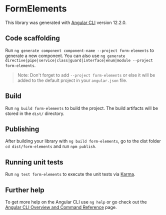 # FormElements

This library was generated with [Angular CLI](https://github.com/angular/angular-cli) version 12.2.0.

## Code scaffolding

Run `ng generate component component-name --project form-elements` to generate a new component. You can also use `ng generate directive|pipe|service|class|guard|interface|enum|module --project form-elements`.
> Note: Don't forget to add `--project form-elements` or else it will be added to the default project in your `angular.json` file. 

## Build

Run `ng build form-elements` to build the project. The build artifacts will be stored in the `dist/` directory.

## Publishing

After building your library with `ng build form-elements`, go to the dist folder `cd dist/form-elements` and run `npm publish`.

## Running unit tests

Run `ng test form-elements` to execute the unit tests via [Karma](https://karma-runner.github.io).

## Further help

To get more help on the Angular CLI use `ng help` or go check out the [Angular CLI Overview and Command Reference](https://angular.io/cli) page.
